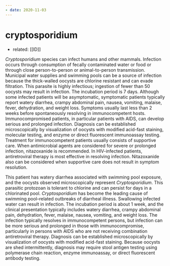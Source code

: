 ```yaml
---
- date: 2020-11-03
---
```


# cryptosporidium

- related: [[ID]]

_Cryptosporidium_ species can infect humans and other mammals. Infection occurs through consumption of fecally contaminated water or food or through close person-to-person or animal-to-person transmission. Municipal water supplies and swimming pools can be a source of infection because the thick-walled oocysts are chlorine resistant and can evade filtration. This parasite is highly infectious; ingestion of fewer than 50 oocysts may result in infection. The incubation period is 7 days. Although some infected patients will be asymptomatic, symptomatic patients typically report watery diarrhea, crampy abdominal pain, nausea, vomiting, malaise, fever, dehydration, and weight loss. Symptoms usually last less than 2 weeks before spontaneously resolving in immunocompetent hosts. Immunocompromised patients, in particular patients with AIDS, can develop serious and prolonged infection. Diagnosis can be established microscopically by visualization of oocysts with modified acid-fast staining, molecular testing, and enzyme or direct fluorescent immunoassay testing. Treatment for immunocompetent patients usually consists of supportive care. When antimicrobial agents are considered for severe or prolonged infection, nitazoxanide is recommended. In HIV-infected patients, antiretroviral therapy is most effective in resolving infection. Nitazoxanide also can be considered when supportive care does not result in symptom resolution.

This patient has watery diarrhea associated with swimming pool exposure, and the oocysts observed microscopically represent _Cryptosporidium_. This parasitic protozoan is tolerant to chlorine and can persist for days in a chlorinated pool. _Cryptosporidium_ has become the leading cause of swimming pool–related outbreaks of diarrheal illness. Swallowing infected water can result in infection. The incubation period is about 1 week, and the clinical presentation typically includes watery diarrhea, crampy abdominal pain, dehydration, fever, malaise, nausea, vomiting, and weight loss. The infection typically resolves in immunocompetent persons, but infection can be more serious and prolonged in those with immunocompromise, particularly in persons with AIDS who are not receiving combination antiretroviral therapy. Diagnosis can be established microscopically by visualization of oocysts with modified acid-fast staining. Because oocysts are shed intermittently, diagnosis may require stool antigen testing using polymerase chain reaction, enzyme immunoassay, or direct fluorescent antibody testing.
